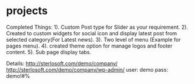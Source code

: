 projects
========

Completed Things:
1). Custom Post type for Slider as your requirement.
2). Created to custom widgets for social icon and display latest post from selected category(For Latest news).
3). Two level of menu (Example for pages menu).
4). created theme option for manage logos and footer content.
5). Sub page display tabs.

Details:
http://sterlosoft.com/demo/company/
http://sterlosoft.com/demo/company/wp-admin/
user: demo
pass: demo!#%
